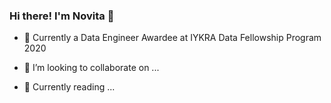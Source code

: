 ### Hi there! I'm Novita 👋


- 🔭 Currently a Data Engineer Awardee at IYKRA Data Fellowship Program 2020

- 👯 I’m looking to collaborate on ...

- 🌱 Currently reading  ...
<!--
**NovitaSari04/NovitaSari04** is a ✨ _special_ ✨ repository because its `README.md` (this file) appears on your GitHub profile.



- 🌱 I’m currently learning ...

- 👯 I’m looking to collaborate on ...

- 🤔 I’m looking for help with ...

- 💬 Ask me about ...

- 📫 How to reach me: ...

- 😄 Pronouns: ...

- ⚡ Fun fact: ...
